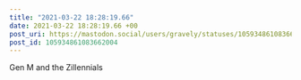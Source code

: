 ```yaml
---
title: "2021-03-22 18:28:19.66"
date: 2021-03-22 18:28:19.66 +00
post_uri: https://mastodon.social/users/gravely/statuses/105934861083662004
post_id: 105934861083662004
---
```

Gen M and the Zillennials


